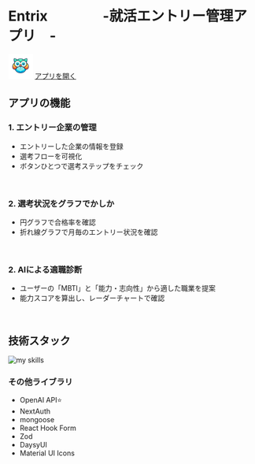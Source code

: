 # Entrix　　　　-就活エントリー管理アプリ　-
 <img src="/public/file.png" width="50"> [アプリを開く](https://shuukatu-app.vercel.app)

## アプリの機能

### 1. エントリー企業の管理
- エントリーした企業の情報を登録
- 選考フローを可視化
- ボタンひとつで選考ステップをチェック
<br/>

  
### 2. 選考状況をグラフでかしか
- 円グラフで合格率を確認
- 折れ線グラフで月毎のエントリー状況を確認
<br/>
  
### 2. AIによる適職診断
- ユーザーの「MBTI」と「能力・志向性」から適した職業を提案
- 能力スコアを算出し、レーダーチャートで確認
<br/>





## 技術スタック

<img alt="my skills" src="https://skillicons.dev/icons?theme=dark&perline=7&i=ts,next,mongodb,mui,tailwindcss,vercel" />

### その他ライブラリ

- OpenAI API⭐
- NextAuth
- mongoose
- React Hook Form
- Zod
- DaysyUI
- Material UI Icons
